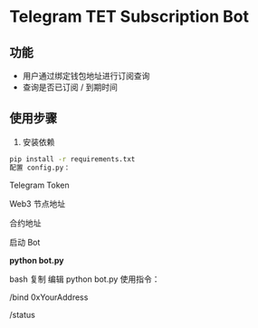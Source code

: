 # Telegram TET Subscription Bot

## 功能

- 用户通过绑定钱包地址进行订阅查询
- 查询是否已订阅 / 到期时间

## 使用步骤

1. 安装依赖
  
  ```bash
  pip install -r requirements.txt
  配置 config.py：
  ```
  

Telegram Token

Web3 节点地址

合约地址

启动 Bot

**python bot.py**

bash
复制
编辑
python bot.py
使用指令：

/bind 0xYourAddress

/status
